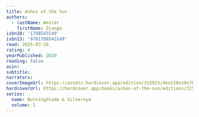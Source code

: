 ```yaml
---
title: Ashes of the Sun
authors:
  - lastName: Wexler
    firstName: Django
isbn10: '1788543149'
isbn13: '9781788543149'
read: 2025-03-26
rating: 4
yearPublished: 2020
reading: false
asin:
subtitle:
narrators:
coverImageUrl: https://assets.hardcover.app/edition/315923/dea158ce9e7bf49d3fbbda68e1c79b2d97abf47e.jpeg
hardcoverUrl: https://hardcover.app/books/ashes-of-the-sun/editions/315923
series:
  name: Burningblade & Silvereye
  volume: 1
---
```

